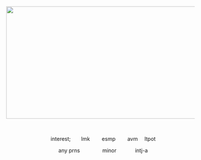 <p align="center">                  
<img src="https://cdn.discordapp.com/attachments/1212682789695004713/1219951360812777472/Untitled11_20240320181221.png?ex=660d2b3e&is=65fab63e&hm=fcebc21f38e9b41318a82ff63fc0b526a367b66d1cfed012d8ffbe7282b70799&" width="600px" height="300px">


<p align="center"
  
      
<p align="center">
  interest;  lmk   esmp   avm  ltpot 
<p align="center">
  any prns     minor     intj-a

<!--
**aroaceyinyang/aroaceyinyang** is a ✨ _special_ ✨ repository because its `README.md` (this file) appears on your GitHub profile.

Here are some ideas to get you started:

- 🔭 I’m currently working on ...
- 🌱 I’m currently learning ...
- 👯 I’m looking to collaborate on ...
- 🤔 I’m looking for help with ...
- 💬 Ask me about ...
- 📫 How to reach me: ...
- 😄 Pronouns: ...
- ⚡ Fun fact: ...
-->
